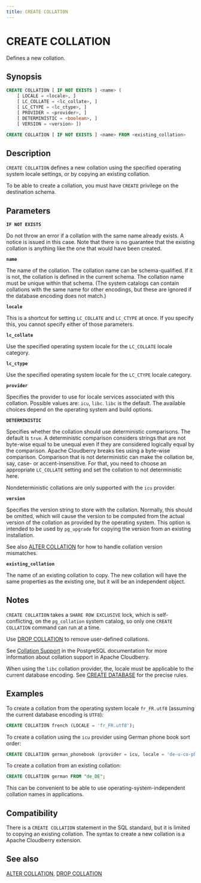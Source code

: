 ```yaml
---
title: CREATE COLLATION
---
```


# CREATE COLLATION

Defines a new collation.

## Synopsis

```sql
CREATE COLLATION [ IF NOT EXISTS ] <name> (
    [ LOCALE = <locale>, ]    
    [ LC_COLLATE = <lc_collate>, ]    
    [ LC_CTYPE = <lc_ctype>, ]
    [ PROVIDER = <provider>, ]
    [ DETERMINISTIC = <boolean>, ]
    [ VERSION = <version> ])

CREATE COLLATION [ IF NOT EXISTS ] <name> FROM <existing_collation>
```

## Description

`CREATE COLLATION` defines a new collation using the specified operating system locale settings, or by copying an existing collation.

To be able to create a collation, you must have `CREATE` privilege on the destination schema.

## Parameters

**`IF NOT EXISTS`**

Do not throw an error if a collation with the same name already exists. A notice is issued in this case. Note that there is no guarantee that the existing collation is anything like the one that would have been created.

**`name`**

The name of the collation. The collation name can be schema-qualified. If it is not, the collation is defined in the current schema. The collation name must be unique within that schema. (The system catalogs can contain collations with the same name for other encodings, but these are ignored if the database encoding does not match.)

**`locale`**

This is a shortcut for setting `LC_COLLATE` and `LC_CTYPE` at once. If you specify this, you cannot specify either of those parameters.

**`lc_collate`**

Use the specified operating system locale for the `LC_COLLATE` locale category.

**`lc_ctype`**

Use the specified operating system locale for the `LC_CTYPE` locale category.

**`provider`**

Specifies the provider to use for locale services associated with this collation. Possible values are: `icu`, `libc`. `libc` is the default. The available choices depend on the operating system and build options.

**`DETERMINISTIC`**

Specifies whether the collation should use deterministic comparisons. The default is `true`. A deterministic comparison considers strings that are not byte-wise equal to be unequal even if they are considered logically equal by the comparison. Apache Cloudberry breaks ties using a byte-wise comparison. Comparison that is not deterministic can make the collation be, say, case- or accent-insensitive. For that, you need to choose an appropriate `LC_COLLATE` setting and set the collation to not deterministic here.

Nondeterministic collations are only supported with the `icu` provider.

**`version`**

Specifies the version string to store with the collation. Normally, this should be omitted, which will cause the version to be computed from the actual version of the collation as provided by the operating system. This option is intended to be used by `pg_upgrade` for copying the version from an existing installation.

See also [ALTER COLLATION](/docs/sql-stmts/alter-collation.md) for how to handle collation version mismatches.

**`existing_collation`**

The name of an existing collation to copy. The new collation will have the same properties as the existing one, but it will be an independent object.

## Notes

`CREATE COLLATION` takes a `SHARE ROW EXCLUSIVE` lock, which is self-conflicting, on the `pg_collation` system catalog, so only one `CREATE COLLATION` command can run at a time.

Use [DROP COLLATION](/docs/sql-stmts/drop-collation.md) to remove user-defined collations.

See [Collation Support](https://www.postgresql.org/docs/12/collation.html) in the PostgreSQL documentation for more information about collation support in Apache Cloudberry.

When using the `libc` collation provider, the, locale must be applicable to the current database encoding. See [CREATE DATABASE](/docs/sql-stmts/create-database.md) for the precise rules.

## Examples

To create a collation from the operating system locale `fr_FR.utf8` (assuming the current database encoding is `UTF8`):

```sql
CREATE COLLATION french (LOCALE = 'fr_FR.utf8');
```

To create a collation using the `icu` provider using German phone book sort order:

```sql
CREATE COLLATION german_phonebook (provider = icu, locale = 'de-u-co-phonebk');
```

To create a collation from an existing collation:

```sql
CREATE COLLATION german FROM "de_DE";
```

This can be convenient to be able to use operating-system-independent collation names in applications.

## Compatibility

There is a `CREATE COLLATION` statement in the SQL standard, but it is limited to copying an existing collation. The syntax to create a new collation is a Apache Cloudberry extension.

## See also

[ALTER COLLATION](/docs/sql-stmts/alter-collation.md), [DROP COLLATION](/docs/sql-stmts/drop-collation.md)
